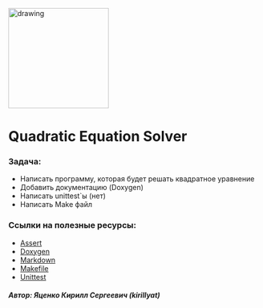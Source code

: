 <a href="https://www.ispras.ru" target="_blank"><img src="http://talisman.ispras.ru/wp-content/uploads/2019/01/logo_RU.jpg" alt="drawing" width="200"/></a>

# Quadratic Equation Solver

### Задача:
- Написать программу, которая будет решать квадратное уравнение
- Добавить документацию (Doxygen)
- Написать unittest`ы (нет)
- Написать Make файл



### Ссылки на полезные ресурсы:
- <a href="https://habr.com/ru/post/141080" target="_blank">Assert</a>
- <a href="https://habr.com/ru/post/252101" target="_blank">Doxygen</a>
- <a href="https://github.com/sandino/Markdown-Cheatsheet" target="_blank">Markdown</a>
- <a href="https://habr.com/ru/post/155201" target="_blank">Makefile</a>
- <a href="https://habr.com/ru/post/169381" target="_blank">Unittest</a>

##### Автор: Яценко Кирилл Сергеевич (kirillyat)

